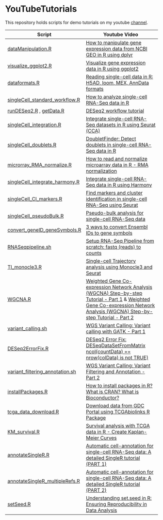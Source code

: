# YouTubeTutorials


This repository holds scripts for demo tutorials on my youtube [channel](https://www.youtube.com/channel/UCnXs-Nq1dzMZQOKUHKW3rdw).

| Script | Youtube Video |
| --- | --- |
| [dataManipulation.R](https://github.com/kpatel427/YouTubeTutorials/blob/main/dataManipulation.R) | [How to manipulate gene expression data from NCBI GEO in R using dplyr](https://www.youtube.com/watch?v=4CkRXGWmAbU&t=1s) |
| [visualize_ggplot2.R](https://github.com/kpatel427/YouTubeTutorials/blob/main/visualize_ggplot2.R) | [Visualize gene expression data in R using ggplot2](https://www.youtube.com/watch?v=RukuTtiY4Sg&t=11s) |
| [dataformats.R](https://github.com/kpatel427/YouTubeTutorials/blob/main/dataformats.R) | [Reading single-cell data in R: H5AD, loom, MEX, AnnData formats](https://youtu.be/3xcTpqQzUwQ) |
| [singleCell_standard_workflow.R](https://github.com/kpatel427/YouTubeTutorials/blob/main/singleCell_standard_workflow.R) | [How to analyze single-cell RNA-Seq data in R](https://www.youtube.com/watch?v=5HBzgsz8qyk) |
| [runDESeq2.R](https://github.com/kpatel427/YouTubeTutorials/blob/main/runDESeq2.R) , [getData.R](https://github.com/kpatel427/YouTubeTutorials/blob/main/getData.R) | [DESeq2 workflow tutorial](https://youtu.be/OzNzO8qwwp0) |
| [singleCell_integration.R](https://github.com/kpatel427/YouTubeTutorials/blob/main/singleCell_integration.R) | [Integrate single-cell RNA-Seq datasets in R using Seurat (CCA)](https://youtu.be/HrbeaEJqKcY) |
| [singleCell_doublets.R](https://github.com/kpatel427/YouTubeTutorials/blob/main/singleCell_doublets.R)  |  [DoubletFinder: Detect doublets in single-cell RNA-Seq data in R](https://youtu.be/NqvAS4HgmrE) |
| [microrray_RMA_normalize.R](https://github.com/kpatel427/YouTubeTutorials/blob/main/microrray_RMA_normalize.R) | [How to read and normalize microarray data in R - RMA normalization](https://youtu.be/TtlvC67pdOM)|
| [singleCell_integrate_harmony.R](https://github.com/kpatel427/YouTubeTutorials/blob/main/singleCell_integrate_harmony.R) | [Integrate single-cell RNA-Seq data in R using Harmony](https://youtu.be/zEuqhiu341I) |
| [singleCell_CI_markers.R](https://github.com/kpatel427/YouTubeTutorials/blob/main/singleCell_CI_markers.R) | [Find markers and cluster identification in single-cell RNA-Seq using Seurat](https://youtu.be/1i6T9hpvwg0) |
| [singleCell_pseudoBulk.R](https://github.com/kpatel427/YouTubeTutorials/blob/main/singleCell_pseudoBulk.R) | [Pseudo-bulk analysis for single-cell RNA-Seq data](https://youtu.be/04gB2owLKus) |
| [convert_geneID_geneSymbols.R](https://github.com/kpatel427/YouTubeTutorials/blob/main/convert_geneID_geneSymbols.R) | [3 ways to convert Ensembl IDs to gene symbols](https://youtu.be/cWe359VnfaY) |
| [RNASeqpipeline.sh](https://github.com/kpatel427/YouTubeTutorials/blob/main/RNASeqpipeline.sh) | [Setup RNA-Seq Pipeline from scratch: fastq (reads) to counts](https://youtu.be/lG11JjovJHE)|
| [TI_monocle3.R](https://github.com/kpatel427/YouTubeTutorials/blob/main/TI_monocle3.R) | [Single-cell Trajectory analysis using Monocle3 and Seurat](https://youtu.be/iq4T_uzMFcY) |
| [WGCNA.R](https://github.com/kpatel427/YouTubeTutorials/blob/main/WGCNA.R) | [Weighted Gene Co-expression Network Analysis (WGCNA) Step-by-step Tutorial - Part 1](https://youtu.be/gYE59uEMXT4) & [Weighted Gene Co-expression Network Analysis (WGCNA) Step-by-step Tutorial - Part 2](https://youtu.be/mzXIxjPr_Mc) |
| [variant_calling.sh](https://github.com/kpatel427/YouTubeTutorials/blob/main/variant_calling.sh) | [WGS Variant Calling: Variant calling with GATK - Part 1](https://youtu.be/iHkiQvxyr5c) |
| [DESeq2ErrorFix.R](https://github.com/kpatel427/YouTubeTutorials/blob/main/DESeq2ErrorFix.R) | [DESeq2 Error Fix: DESeqDataSetFromMatrix ncol(countData) == nrow(colData) is not TRUE)](https://youtu.be/nks7ibkBud8) |
| [variant_filtering_annotation.sh](https://github.com/kpatel427/YouTubeTutorials/blob/main/variant_filtering_annotation.sh) | [WGS Variant Calling: Variant Filtering and Annotation - Part 2](https://youtu.be/XZ8scaScfjw) |
| [installPackages.R](https://github.com/kpatel427/YouTubeTutorials/blob/main/installPackages.R) | [How to install packages in R? What is CRAN? What is Bioconductor?](https://youtu.be/GM6MCBkVNtQ) |
| [tcga_data_download.R](https://github.com/kpatel427/YouTubeTutorials/blob/main/tcga_data_download.R) | [Download data from GDC Portal using TCGAbiolinks R Package](https://youtu.be/UWXv9dUpxNE) |
| [KM_survival.R](https://github.com/kpatel427/YouTubeTutorials/blob/main/KM_survival.R) | [Survival analysis with TCGA data in R - Create Kaplan-Meier Curves](https://youtu.be/DnygUTAZFmM) |
| [annotateSingleR.R](https://github.com/kpatel427/YouTubeTutorials/blob/main/annotateSingleR.R) |[Automatic cell-annotation for single-cell RNA-Seq data: A detailed SingleR tutorial (PART 1)](https://youtu.be/7RuPGaWcY0Y) |
| [annotateSingleR_multipleRefs.R](https://github.com/kpatel427/YouTubeTutorials/blob/main/annotateSingleR_multipleRefs.R) |[Automatic cell-annotation for single-cell RNA-Seq data: A detailed SingleR tutorial (PART 2)](https://youtu.be/cZsF0DfeMGg) |
| [setSeed.R](https://github.com/kpatel427/YouTubeTutorials/blob/main/setSeed.R) | [Understanding set.seed in R: Ensuring Reproducibility in Data Analysis](https://youtu.be/M5Yggz3AV1g) |
